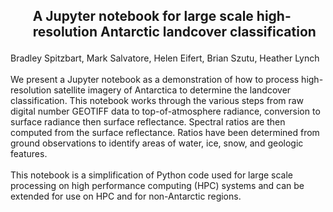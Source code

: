 <h2><ul>A Jupyter notebook for large scale high-resolution Antarctic landcover classification</ul></h2>
Bradley Spitzbart, Mark Salvatore, Helen Eifert, Brian Szutu, Heather Lynch 
<br><br>
We present a Jupyter notebook as a demonstration of how to process high-resolution satellite imagery of Antarctica to determine the landcover classification.  This notebook works through the various                       steps from raw digital number GEOTIFF data to top-of-atmosphere radiance, conversion to                                 surface radiance then surface reflectance.  Spectral ratios are then computed from the surface reflectance.    Ratios have been determined from ground observations to identify areas of water, ice, snow, and geologic features. 
<br><br>
This notebook is a simplification of Python code used for large scale processing on high performance computing (HPC) systems and can be extended for use on HPC and for non-Antarctic regions.

